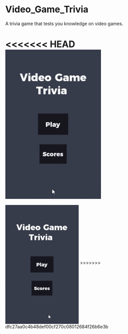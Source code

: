 # Video_Game_Trivia
A trivia game that tests you knowledge on video games.

<<<<<<< HEAD
<img src="demo_gifs/demo1.gif" align="middle" width="300px"/>
=======
<img src="demo1.gif" align="middle" width="230px"/>
>>>>>>> dfc27aa0c4b48def00cf270c08012684f26b6e3b
